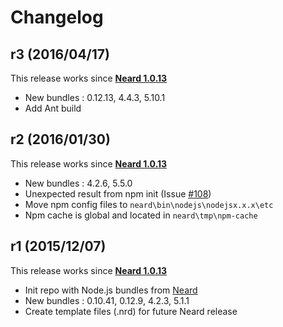 # Changelog

## r3 (2016/04/17)

This release works since **[Neard 1.0.13](https://github.com/crazy-max/neard/releases/tag/v1.0.13)**

* New bundles : 0.12.13, 4.4.3, 5.10.1
* Add Ant build

## r2 (2016/01/30)

This release works since **[Neard 1.0.13](https://github.com/crazy-max/neard/releases/tag/v1.0.13)**

* New bundles : 4.2.6, 5.5.0
* Unexpected result from npm init (Issue [#108](https://github.com/crazy-max/neard/issues/108))
* Move npm config files to `neard\bin\nodejs\nodejsx.x.x\etc`
* Npm cache is global and located in `neard\tmp\npm-cache`

## r1 (2015/12/07)

This release works since **[Neard 1.0.13](https://github.com/crazy-max/neard/releases/tag/v1.0.13)**

* Init repo with Node.js bundles from [Neard](https://github.com/crazy-max/neard)
* New bundles : 0.10.41, 0.12.9, 4.2.3, 5.1.1
* Create template files (.nrd) for future Neard release
